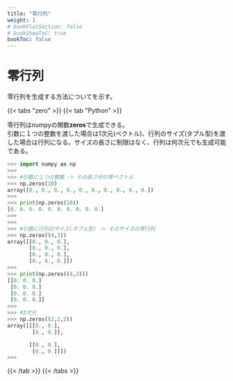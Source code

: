 ```yaml
---
title: "零行列"
weight: 1
# bookFlatSection: false
# bookShowToC: true
bookToc: false
---
```


# 零行列

零行列を生成する方法についてを示す。

{{< tabs "zero" >}}
{{< tab "Python" >}}

零行列はnumpyの関数**zeros**で生成できる。  
引数に１つの整数を渡した場合は1次元(ベクトル)、行列のサイズ(タプル型)を渡した場合は行列になる。サイズの長さに制限はなく、行列は何次元でも生成可能である。

```python
>>> import numpy as np
>>> 
>>> #引数に１つの整数 -> その長さ分の零ベクトル
>>> np.zeros(10)
array([0., 0., 0., 0., 0., 0., 0., 0., 0., 0.])
>>> 
>>> print(np.zeros(10))
[0. 0. 0. 0. 0. 0. 0. 0. 0. 0.]
>>> 
>>> 
>>> #引数に行列のサイズ(タプル型) -> そのサイズの零行列
>>> np.zeros((4,3))
array([[0., 0., 0.],
       [0., 0., 0.],
       [0., 0., 0.],
       [0., 0., 0.]])
>>> 
>>> print(np.zeros((4,3)))
[[0. 0. 0.]
 [0. 0. 0.]
 [0. 0. 0.]
 [0. 0. 0.]]
>>> 
>>> #3次元
>>> np.zeros((2,2,2))
array([[[0., 0.],
        [0., 0.]],

       [[0., 0.],
        [0., 0.]]])
>>> 
```

{{< /tab >}}
{{< /tabs >}}


